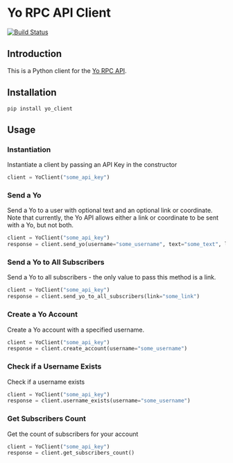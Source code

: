 # Yo RPC API Client

[![Build Status](https://travis-ci.org/jaebradley/yo_client.svg?branch=master)](https://travis-ci.org/jaebradley/yo_client)

## Introduction
This is a Python client for the [Yo RPC API](http://docs.justyo.co/docs/yo).

## Installation
`pip install yo_client`

## Usage

### Instantiation
Instantiate a client by passing an API Key in the constructor 

```python
client = YoClient("some_api_key")
```

### Send a Yo
Send a Yo to a user with optional text and an optional link or coordinate. Note that currently, the Yo API allows either a link or coordinate to be sent with a Yo, but not both.

```python
client = YoClient("some_api_key")
response = client.send_yo(username="some_username", text="some_text", link="some_link")
```

### Send a Yo to All Subscribers
Send a Yo to all subscribers - the only value to pass this method is a link.

```python
client = YoClient("some_api_key")
response = client.send_yo_to_all_subscribers(link="some_link")
```

### Create a Yo Account
Create a Yo account with a specified username.

```python
client = YoClient("some_api_key")
response = client.create_account(username="some_username")
```

### Check if a Username Exists
Check if a username exists

```python
client = YoClient("some_api_key")
response = client.username_exists(username="some_username")
```

### Get Subscribers Count
Get the count of subscribers for your account

```python
client = YoClient("some_api_key")
response = client.get_subscribers_count()
```